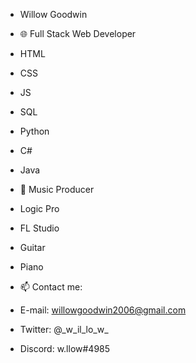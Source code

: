 - Willow Goodwin

- 🌐 Full Stack Web Developer
- HTML
- CSS
- JS
- SQL
- Python
- C#
- Java


- 🎹 Music Producer
- Logic Pro
- FL Studio
- Guitar
- Piano

- 📫 Contact me:
- E-mail: willowgoodwin2006@gmail.com
- Twitter: @\_w_il_lo_w_
- Discord: w.llow#4985
